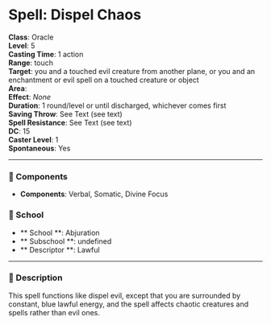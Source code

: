 
# Spell: Dispel Chaos
**Class**: Oracle  
**Level**: 5  
**Casting Time**: 1 action  
**Range**: touch  
**Target**: you and a touched evil creature from another plane, or you and an enchantment or evil spell on a touched creature or object  
**Area**:   
**Effect**: _None_  
**Duration**: 1 round/level or until discharged, whichever comes first  
**Saving Throw**: See Text (see text)  
**Spell Resistance**: See Text (see text)  
**DC**: 15  
**Caster Level**: 1  
**Spontaneous**: Yes

---

### 🔮 Components
- **Components**: Verbal, Somatic, Divine Focus

### 🏫 School
- ** School **: Abjuration
- ** Subschool **: undefined
- ** Descriptor **: Lawful
---

### 📜 Description
This spell functions like dispel evil, except that you are surrounded by constant, blue lawful energy, and the spell affects chaotic creatures and spells rather than evil ones.
